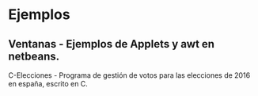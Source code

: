 # Ejemplos

Ventanas - Ejemplos de Applets y awt en netbeans.
------
C-Elecciones - Programa de gestión de votos para las elecciones de 2016 en españa, escrito en C.
